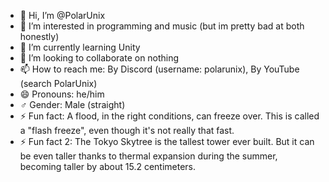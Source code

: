- 👋 Hi, I’m @PolarUnix
- 👀 I’m interested in programming and music (but im pretty bad at both honestly)
- 🌱 I’m currently learning Unity 
- 💞️ I’m looking to collaborate on nothing
- 📫 How to reach me: By Discord (username: polarunix), By YouTube (search PolarUnix)
- 😄 Pronouns: he/him
-  ♂️ Gender: Male (straight)
- ⚡ Fun fact: A flood, in the right conditions, can freeze over. This is called a "flash freeze", even though it's not really that fast.
- ⚡ Fun fact 2: The Tokyo Skytree is the tallest tower ever built. But it can be even taller thanks to thermal expansion during the summer, becoming taller by about 15.2 centimeters.
<!---
PolarUnix/PolarUnix is a ✨ special ✨ repository because its `README.md` (this file) appears on your GitHub profile.
You can click the Preview link to take a look at your changes.
--->
